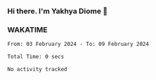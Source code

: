 ### Hi there. I'm Yakhya Diome 👋

### WAKATIME
<!--START_SECTION:waka-->

```txt
From: 03 February 2024 - To: 09 February 2024

Total Time: 0 secs

No activity tracked
```

<!--END_SECTION:waka-->
